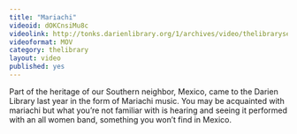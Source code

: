 ```yaml
---
title: "Mariachi"
videoid: dOKCnsiMu8c
videolink: http://tonks.darienlibrary.org/1/archives/video/thelibraryseries/s01e10-tl-mariachi.mov
videoformat: MOV
category: thelibrary
layout: video
published: yes
---
```


Part of the heritage of our Southern neighbor, Mexico, came to the Darien Library last year in the form of Mariachi music. You may be acquainted with mariachi but what you’re not familiar with is hearing and seeing it performed with an all women band, something you won’t find in Mexico.